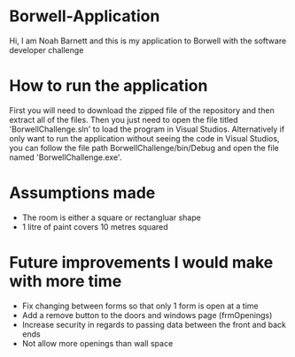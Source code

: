# Borwell-Application
Hi, I am Noah Barnett and this is my application to Borwell with the software developer challenge

# How to run the application
First you will need to download the zipped file of the repository and then extract all of the files.
Then you just need to open the file titled 'BorwellChallenge.sln' to load the program in Visual Studios.
Alternatively if only want to run the application without seeing the code in Visual Studios, you can follow the file path BorwellChallenge/bin/Debug and open the file named 'BorwellChallenge.exe'.

# Assumptions made
- The room is either a square or rectangluar shape
- 1 litre of paint covers 10 metres squared

# Future improvements I would make with more time
- Fix changing between forms so that only 1 form is open at a time
- Add a remove button to the doors and windows page (frmOpenings)
- Increase security in regards to passing data between the front and back ends
- Not allow more openings than wall space

